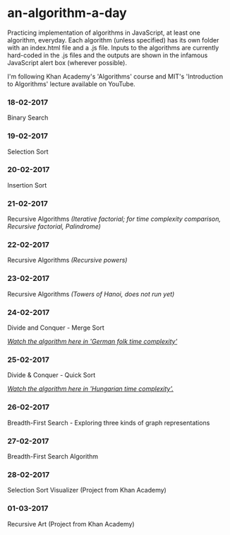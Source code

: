 # an-algorithm-a-day
Practicing implementation of algorithms in JavaScript, at least one algorithm, everyday. Each algorithm (unless specified) has its own folder with an index.html file and a <algorithmName>.js file. Inputs to the algorithms are currently hard-coded in the .js files and the outputs are shown in the infamous JavaScript alert box (wherever possible).

I'm following Khan Academy's 'Algorithms' course and MIT's 'Introduction to Algorithms' lecture available on YouTube.

### 18-02-2017
Binary Search

### 19-02-2017
Selection Sort

### 20-02-2017
Insertion Sort

### 21-02-2017
Recursive Algorithms *(Iterative factorial; for time complexity comparison, Recursive factorial, Palindrome)*

### 22-02-2017
Recursive Algorithms *(Recursive powers)*

### 23-02-2017
Recursive Algorithms *(Towers of Hanoi, does not run yet)*

### 24-02-2017
Divide and Conquer - Merge Sort

[*Watch the algorithm here in 'German folk time complexity'*](https://www.youtube.com/watch?v=XaqR3G_NVoo)

### 25-02-2017
Divide & Conquer - Quick Sort

[*Watch the algorithm here in 'Hungarian time complexity'.*](https://www.youtube.com/watch?v=ywWBy6J5gz8)

### 26-02-2017
Breadth-First Search - Exploring three kinds of graph representations

### 27-02-2017
Breadth-First Search Algorithm

### 28-02-2017
Selection Sort Visualizer (Project from Khan Academy)

### 01-03-2017
Recursive Art (Project from Khan Academy)
